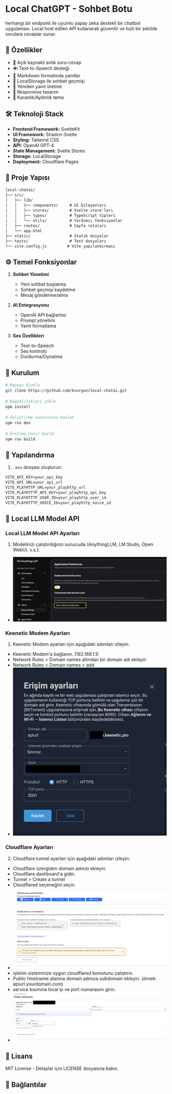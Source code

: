 # Local ChatGPT - Sohbet Botu

herhangi bir endpoint ile uyumlu yapay zeka destekli bir chatbot uygulaması. Local host edilen API kullanarak güvenilir ve hızlı bir şekilde sorulara cevaplar sunar.

## 🌟 Özellikler

- 💬 Açık kaynaklı anlık soru-cevap
- 🔊 Text-to-Speech desteği
- 📝 Markdown formatında yanıtlar
- 💾 LocalStorage ile sohbet geçmişi
- 🔄 Yeniden yanıt üretme
- 📱 Responsive tasarım
- 🌙 Karanlık/Aydınlık tema

## 🛠️ Teknoloji Stack

- **Frontend Framework:** SvelteKit
- **UI Framework:** Shadcn-Svelte
- **Styling:** Tailwind CSS
- **API:** OpenAI GPT-4
- **State Management:** Svelte Stores
- **Storage:** LocalStorage
- **Deployment:** Cloudflare Pages

## 📁 Proje Yapısı

```
local-chatai/
├── src/
│   ├── lib/
│   │   ├── components/     # UI bileşenleri
│   │   ├── stores/         # Svelte store'ları
│   │   ├── types/          # TypeScript tipleri
│   │   └── utils/          # Yardımcı fonksiyonlar
│   ├── routes/             # Sayfa rotaları
│   └── app.html           
├── static/                 # Statik dosyalar
├── tests/                  # Test dosyaları
└── vite.config.js         # Vite yapılandırması
```

## ⚙️ Temel Fonksiyonlar

1. **Sohbet Yönetimi**
   - Yeni sohbet başlatma
   - Sohbet geçmişi kaydetme
   - Mesaj gönderme/alma

2. **AI Entegrasyonu**
   - OpenAI API bağlantısı
   - Prompt yönetimi
   - Yanıt formatlama

3. **Ses Özellikleri**
   - Text-to-Speech
   - Ses kontrolü
   - Durdurma/Oynatma

## 🚀 Kurulum

```bash
# Repoyu klonla
git clone https://github.com/kvurgun/local-chatai.git

# Bağımlılıkları yükle
npm install

# Geliştirme sunucusunu başlat
npm run dev

# Üretime hazır build
npm run build
```

## 🔧 Yapılandırma

1. `.env` dosyası oluşturun:
```env
VITE_API_KEY=your_api_key
VITE_API_URL=your_api_url
VITE_PLAYHTTP_URL=your_playhttp_url
VITE_PLAYHTTTP_API_KEY=your_playhttp_api_key
VITE_PLAYHTTTP_USER_ID=your_playhttp_user_id
VITE_PLAYHTTTP_VOICE_ID=your_playhttp_voice_id
```

## 🤖 Local LLM Model API
### Local LLM Model API Ayarları
1. Modelinizi çalıştırdığınzı sunucuda (AnythingLLM, LM Studo, Open WebUi, v.s.):
  - ![Local LLM Model Setup](guide_image/local_llm_model_setup.jpg)
### Keenetic Modem Ayarları
1. Keenetic Modem ayarları için aşağıdaki adımları izleyin:
  - Keenetic Modem'a bağlanın. (192.168.1.1)
  - Network Rules  > Domain names altından bir domain adı ekleyin
  - Network Rules  > Domain names > add
  - ![Local LLM Model Setup](guide_image/keenetic_modem_ayar.jpg)
### Cloudflare Ayarları
2. Cloudflare tunnel ayarları için aşağıdaki adımları izleyin:
  - Cloudflare üzergiden domain adınızı ekleyin.
  - Cloudflare dashboard'a gidin.
  - Tunnel > Create a tunnel
  - Cloudflared seçeneğini seçin.
  - ![Local LLM Model Setup](guide_image/cloudflare_tunnel1.jpg)
  - işletim sisteminize uygun cloudflared komutunu çalıştırın.
  - Public Hostname alanına domain adınıza subdomain ekleyin. (örnek: apiurl.yourdomain.com)
  - service kısımına local ip ve port numarasını girin.
  - ![Local LLM Model Setup](guide_image/cloudflare_tunnel2.jpg)

## 📝 Lisans

MIT License - Detaylar için LICENSE dosyasına bakın.

## 🔗 Bağlantılar